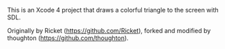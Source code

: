 This is an Xcode 4 project that draws a colorful triangle to the screen with SDL.

Originally by Ricket (https://github.com/Ricket), forked and modified by thoughton (https://github.com/thoughton).

